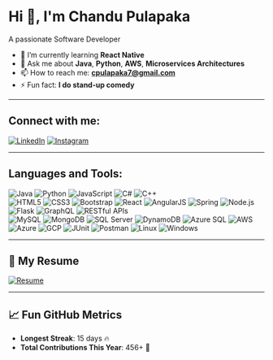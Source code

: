 # Hi 👋, I'm Chandu Pulapaka

A passionate Software Developer

- 🌱 I’m currently learning **React Native**
- 💬 Ask me about **Java**, **Python**, **AWS**, **Microservices Architectures** 
- 📫 How to reach me: **cpulapaka7@gmail.com**
- ⚡ Fun fact: **I do stand-up comedy**

---

## Connect with me:
[![LinkedIn](https://img.shields.io/badge/-LinkedIn-blue?style=flat&logo=linkedin)](https://www.linkedin.com/in/cpulapaka/)
[![Instagram](https://img.shields.io/badge/-Instagram-purple?style=flat&logo=instagram)](https://www.instagram.com/__.chandu7___/)

---

## Languages and Tools:  
![Java](https://img.shields.io/badge/-Java-007396?style=flat&logo=java&logoColor=white)  ![Python](https://img.shields.io/badge/-Python-3776AB?style=flat&logo=python&logoColor=white)  ![JavaScript](https://img.shields.io/badge/-JavaScript-F7DF1E?style=flat&logo=javascript&logoColor=black)  ![C#](https://img.shields.io/badge/-C%23-239120?style=flat&logo=c-sharp&logoColor=white)  ![C++](https://img.shields.io/badge/-C++-00599C?style=flat&logo=cplusplus&logoColor=white)  
![HTML5](https://img.shields.io/badge/-HTML5-E34F26?style=flat&logo=html5&logoColor=white)  ![CSS3](https://img.shields.io/badge/-CSS3-1572B6?style=flat&logo=css3&logoColor=white)  ![Bootstrap](https://img.shields.io/badge/-Bootstrap-7952B3?style=flat&logo=bootstrap&logoColor=white)  ![React](https://img.shields.io/badge/-React-61DAFB?style=flat&logo=react&logoColor=black)  ![AngularJS](https://img.shields.io/badge/-AngularJS-DD0031?style=flat&logo=angularjs&logoColor=white)  ![Spring](https://img.shields.io/badge/-Spring-6DB33F?style=flat&logo=spring&logoColor=white)  ![Node.js](https://img.shields.io/badge/-Node.js-339933?style=flat&logo=node.js&logoColor=white)  ![Flask](https://img.shields.io/badge/-Flask-000000?style=flat&logo=flask&logoColor=white)  ![GraphQL](https://img.shields.io/badge/-GraphQL-E10098?style=flat&logo=graphql&logoColor=white)  ![RESTful APIs](https://img.shields.io/badge/-RESTful_APIs-4CAF50?style=flat)  
![MySQL](https://img.shields.io/badge/-MySQL-4479A1?style=flat&logo=mysql&logoColor=white)  ![MongoDB](https://img.shields.io/badge/-MongoDB-47A248?style=flat&logo=mongodb&logoColor=white)  ![SQL Server](https://img.shields.io/badge/-SQL%20Server-CC2927?style=flat&logo=microsoft-sql-server&logoColor=white)  ![DynamoDB](https://img.shields.io/badge/-DynamoDB-4053D6?style=flat&logo=amazon-dynamodb&logoColor=white)  ![Azure SQL](https://img.shields.io/badge/-Azure%20SQL-0078D7?style=flat&logo=microsoft-azure&logoColor=white)  ![AWS](https://img.shields.io/badge/-AWS-232F3E?style=flat&logo=amazon-aws&logoColor=white)  ![Azure](https://img.shields.io/badge/-Azure-0078D7?style=flat&logo=microsoft-azure&logoColor=white)  ![GCP](https://img.shields.io/badge/-GCP-4285F4?style=flat&logo=google-cloud&logoColor=white)  ![JUnit](https://img.shields.io/badge/-JUnit-25A162?style=flat&logo=junit5&logoColor=white)  ![Postman](https://img.shields.io/badge/-Postman-FF6C37?style=flat&logo=postman&logoColor=white)  ![Linux](https://img.shields.io/badge/-Linux-FCC624?style=flat&logo=linux&logoColor=black)  ![Windows](https://img.shields.io/badge/-Windows-0078D6?style=flat&logo=windows&logoColor=white)

---

## 📄 My Resume
[![Resume](https://img.shields.io/badge/View%20Resume-Download-blue)](https://github.com/ChanduPulapaka/RESUME.git)

---

## 📈 Fun GitHub Metrics  
- **Longest Streak**: 15 days 🔥  
- **Total Contributions This Year**: 456+ 🚀 


